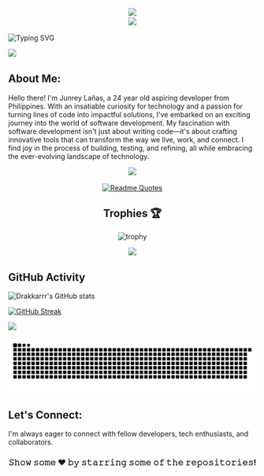 <div align="center">
  <img src="https://media.giphy.com/media/WSBeyxvC1jH496xQGA/giphy.gif" width="700" height="auto"/>
  
</div>

<div align="center">
  <img src="https://camo.githubusercontent.com/86a3b6db470f1a0429f7355c08d1edabf3d2c804/68747470733a2f2f6d69726f2e6d656469756d2e636f6d2f6d61782f313336302f312a495247486d69477361313673746564517649615a66772e676966" width="700" height="auto"/>
  
</div>

![Typing SVG](https://readme-typing-svg.herokuapp.com?size=57&duration=1800&color=00DB4D&multiline=true&width=1200&height=150&lines=Welcome+Visitor!;I'm+Junrey+La%C3%B1as%2C+An+aspiring+dev💻+;++++++)

[![](https://visitcount.itsvg.in/api?id=Drakkarrr&label=Profile%20Views&color=6&icon=5&pretty=true)](https://visitcount.itsvg.in)

## About Me:

Hello there! I'm Junrey Lañas, a 24 year old aspiring developer from Philippines. With an insatiable curiosity for technology and a passion for turning lines of code into impactful solutions, I've embarked on an exciting journey into the world of software development.
My fascination with software development isn't just about writing code—it's about crafting innovative tools that can transform the way we live, work, and connect. I find joy in the process of building, testing, and refining, all while embracing the ever-evolving landscape of technology.

<div align="center">
  
  <img src="https://media.tenor.com/3EF8H9xyJfgAAAAC/killua-gon.gif"  />
  
</div>

<div align="center">
  
  [![Readme Quotes](https://quotes-github-readme.vercel.app/api?type=horizontal&theme=chartreuse-dark)](https://github.com/Drakkarrrr/github-readme-quotes)
  
</div>




<div align="center">
  
## Trophies 🏆
![trophy](https://github-profile-trophy.vercel.app/?username=Drakkarrr&column=3&theme=radical&count_private=true&include_all_commits=true)
  
</div>


<div align="center">
  
  <img src="https://camo.githubusercontent.com/3b7c592ede97b6138ffd4b1cc1541c2f3b11fd39/687474703a2f2f33312e6d656469612e74756d626c722e636f6d2f31376665613932306666333665663466356238373764353231366137616164392f74756d626c725f6d6f39786a65387a5a34317163626975666f315f313238302e676966" width="700" height="auto"/>
  
</div>

## GitHub Activity

![Drakkarrr's GitHub stats](https://github-readme-stats.vercel.app/api?username=Drakkarrr&show_icons=true&theme=chartreuse-dark&count_private=true&include_all_commits=true&show=reviews,discussions_started,discussions_answered,prs_merged,prs_merged_percentage)

[![GitHub Streak](https://streak-stats.demolab.com?user=Drakkarrr&theme=chartreuse-dark&date_format=n%2Fj%5B%2FY%5D&count_private=true&include_all_commits=true)](https://git.io/streak-stats)

<img width="350" src="https://github-readme-stats.vercel.app/api/top-langs/?username=Drakkarrr&layout=compact&title_color=00ff00&text_color=00ff00&langs_count=20&bg_color=000&count_private=true&include_all_commits=true"/>

![Typing SVG](./github-user-contribution.svg)

## Let's Connect:

I'm always eager to connect with fellow developers, tech enthusiasts, and collaborators.

<div align="center">

### 𝚂𝚑𝚘𝚠 𝚜𝚘𝚖𝚎 ❤️ 𝚋𝚢 𝚜𝚝𝚊𝚛𝚛𝚒𝚗𝚐 𝚜𝚘𝚖𝚎 𝚘𝚏 𝚝𝚑𝚎 𝚛𝚎𝚙𝚘𝚜𝚒𝚝𝚘𝚛𝚒𝚎𝚜!

</div>
